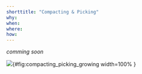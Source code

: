 ```yaml
---
shorttitle: "Compacting & Picking"
why:
when:
where:
how:
---
```


*comming soon*


![](img/compacting_picking_growing){#fig:compacting_picking_growing width=100% }
